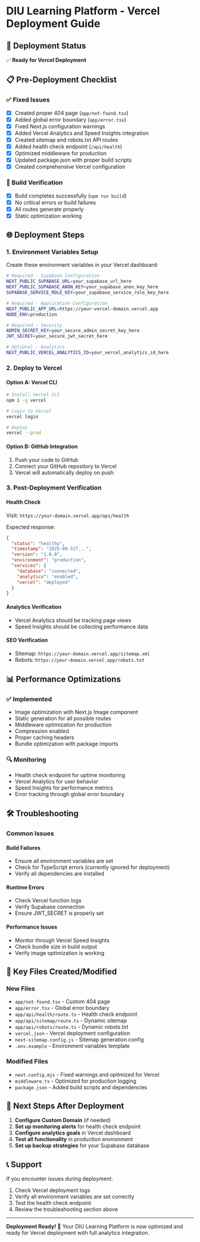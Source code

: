 # DIU Learning Platform - Vercel Deployment Guide

## 🚀 Deployment Status
✅ **Ready for Vercel Deployment**

## 📋 Pre-Deployment Checklist

### ✅ Fixed Issues
- [x] Created proper 404 page (`app/not-found.tsx`)
- [x] Added global error boundary (`app/error.tsx`)
- [x] Fixed Next.js configuration warnings
- [x] Added Vercel Analytics and Speed Insights integration
- [x] Created sitemap and robots.txt API routes
- [x] Added health check endpoint (`/api/health`)
- [x] Optimized middleware for production
- [x] Updated package.json with proper build scripts
- [x] Created comprehensive Vercel configuration

### 🔧 Build Verification
- [x] Build completes successfully (`npm run build`)
- [x] No critical errors or build failures
- [x] All routes generate properly
- [x] Static optimization working

## 🌐 Deployment Steps

### 1. Environment Variables Setup
Create these environment variables in your Vercel dashboard:

```bash
# Required - Supabase Configuration
NEXT_PUBLIC_SUPABASE_URL=your_supabase_url_here
NEXT_PUBLIC_SUPABASE_ANON_KEY=your_supabase_anon_key_here
SUPABASE_SERVICE_ROLE_KEY=your_supabase_service_role_key_here

# Required - Application Configuration
NEXT_PUBLIC_APP_URL=https://your-vercel-domain.vercel.app
NODE_ENV=production

# Required - Security
ADMIN_SECRET_KEY=your_secure_admin_secret_key_here
JWT_SECRET=your_secure_jwt_secret_here

# Optional - Analytics
NEXT_PUBLIC_VERCEL_ANALYTICS_ID=your_vercel_analytics_id_here
```

### 2. Deploy to Vercel

#### Option A: Vercel CLI
```bash
# Install Vercel CLI
npm i -g vercel

# Login to Vercel
vercel login

# Deploy
vercel --prod
```

#### Option B: GitHub Integration
1. Push your code to GitHub
2. Connect your GitHub repository to Vercel
3. Vercel will automatically deploy on push

### 3. Post-Deployment Verification

#### Health Check
Visit: `https://your-domain.vercel.app/api/health`

Expected response:
```json
{
  "status": "healthy",
  "timestamp": "2025-08-31T...",
  "version": "1.0.0",
  "environment": "production",
  "services": {
    "database": "connected",
    "analytics": "enabled",
    "vercel": "deployed"
  }
}
```

#### Analytics Verification
- Vercel Analytics should be tracking page views
- Speed Insights should be collecting performance data

#### SEO Verification
- Sitemap: `https://your-domain.vercel.app/sitemap.xml`
- Robots: `https://your-domain.vercel.app/robots.txt`

## 📊 Performance Optimizations

### ✅ Implemented
- Image optimization with Next.js Image component
- Static generation for all possible routes
- Middleware optimization for production
- Compression enabled
- Proper caching headers
- Bundle optimization with package imports

### 🔍 Monitoring
- Health check endpoint for uptime monitoring
- Vercel Analytics for user behavior
- Speed Insights for performance metrics
- Error tracking through global error boundary

## 🛠 Troubleshooting

### Common Issues

#### Build Failures
- Ensure all environment variables are set
- Check for TypeScript errors (currently ignored for deployment)
- Verify all dependencies are installed

#### Runtime Errors
- Check Vercel function logs
- Verify Supabase connection
- Ensure JWT_SECRET is properly set

#### Performance Issues
- Monitor through Vercel Speed Insights
- Check bundle size in build output
- Verify image optimization is working

## 📁 Key Files Created/Modified

### New Files
- `app/not-found.tsx` - Custom 404 page
- `app/error.tsx` - Global error boundary
- `app/api/health/route.ts` - Health check endpoint
- `app/api/sitemap/route.ts` - Dynamic sitemap
- `app/api/robots/route.ts` - Dynamic robots.txt
- `vercel.json` - Vercel deployment configuration
- `next-sitemap.config.js` - Sitemap generation config
- `.env.example` - Environment variables template

### Modified Files
- `next.config.mjs` - Fixed warnings and optimized for Vercel
- `middleware.ts` - Optimized for production logging
- `package.json` - Added build scripts and dependencies

## 🎯 Next Steps After Deployment

1. **Configure Custom Domain** (if needed)
2. **Set up monitoring alerts** for health check endpoint
3. **Configure analytics goals** in Vercel dashboard
4. **Test all functionality** in production environment
5. **Set up backup strategies** for your Supabase database

## 📞 Support

If you encounter issues during deployment:
1. Check Vercel deployment logs
2. Verify all environment variables are set correctly
3. Test the health check endpoint
4. Review the troubleshooting section above

---

**Deployment Ready!** 🚀 Your DIU Learning Platform is now optimized and ready for Vercel deployment with full analytics integration.
